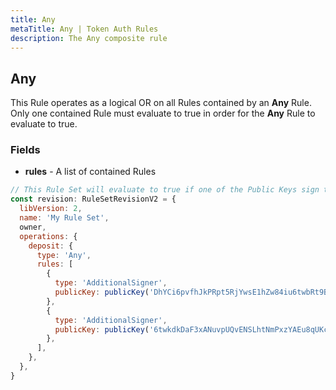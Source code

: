 ```yaml
---
title: Any
metaTitle: Any | Token Auth Rules
description: The Any composite rule
---
```


## Any
This Rule operates as a logical OR on all Rules contained by an **Any** Rule. Only one contained Rule must evaluate to true in order for the **Any** Rule to evaluate to true.

### Fields
* **rules** - A list of contained Rules

```js
// This Rule Set will evaluate to true if one of the Public Keys sign the transaction.
const revision: RuleSetRevisionV2 = {
  libVersion: 2,
  name: 'My Rule Set',
  owner,
  operations: {
    deposit: {
      type: 'Any',
      rules: [
        {
          type: 'AdditionalSigner',
          publicKey: publicKey('DhYCi6pvfhJkPRpt5RjYwsE1hZw84iu6twbRt9B6dYLV'),
        },
        {
          type: 'AdditionalSigner',
          publicKey: publicKey('6twkdkDaF3xANuvpUQvENSLhtNmPxzYAEu8qUKcVkWwy'),
        },
      ],
    },
  },
}
```